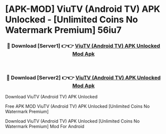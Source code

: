 # [APK-MOD] ViuTV (Android TV) APK Unlocked - [Unlimited Coins No Watermark Premium] 56iu7



<div align="center">
<h3>🔴 Download [Server1] 👉👉 <a href="https://momento.my/?title=ViuTV_(Android_TV)_APK_Unlocked">ViuTV (Android TV) APK Unlocked Mod Apk</a></h3><br>

<h3>🔴 Download [Server2] 👉👉 <a href="https://momento.my/?title=ViuTV_(Android_TV)_APK_Unlocked">ViuTV (Android TV) APK Unlocked Mod Apk</a></h3>
</div>



Download ViuTV (Android TV) APK Unlocked 

Free APK MOD ViuTV (Android TV) APK Unlocked [Unlimited Coins No Watermark Premium]

Download ViuTV (Android TV) APK Unlocked [Unlimited Coins No Watermark Premium] Mod For Android
